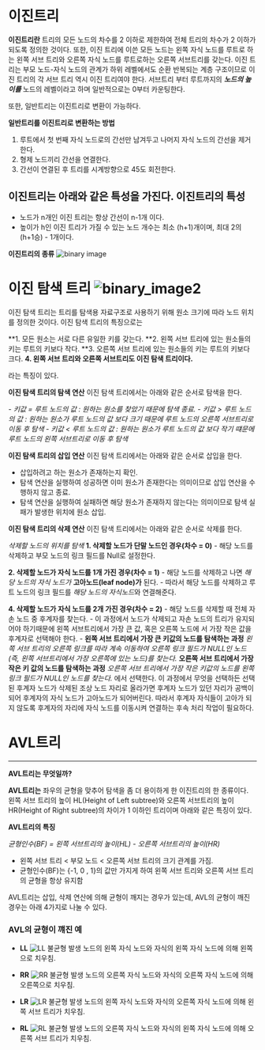 # 이진트리

**이진트리란** 트리의 모든 노드의 차수를 2 이하로 제한하여 전체 트리의 차수가 2 이하가 되도록 정의한 것이다.
또한, 이진 트리에 이쓴 모든 노드는 왼쪽 자식 노드를 루트로 하는 왼쪽 서브 트리와 오른쪽 자식 노드를 루트로하는 오른쪽 서브트리를 갖는다. 이진 트리는 부모 노드-자식 노드의 관계가 하위 레벨에서도 순환 반복되는 계층 구조이므로 이진 트리의 각 서브 트리 역시 이진 트리여야 한다. 서브트리 부터 루트까지의 **_노드의 높이를_** 노드의 레벨이라고 하며 일반적으로는 0부터 카운팅한다. 

또한, 일반트리는 이진트리로 변환이 가능하다.

**일반트리를 이진트리로 변환하는 방법**
  1. 루트에서 첫 번째 자식 노드로의 간선만 남겨두고 나머지 자식 노드의 간선을 제거한다.
  2. 형제 노드끼리 간선을 연결한다.
  3. 간선이 연결된 후 트리를 시계방향으로 45도 회전한다.
 
 이진트리는 아래와 같은 특성을 가진다.
 **이진트리의 특성**
  - 
  - 노드가 n개인 이진 트리는 항상 간선이 n-1개 이다.
  - 높이가 h인 이진 트리가 가질 수 있는 노드 개수는 최소 (h+1)개이며, 최대 2의 (h+1승) - 1개이다.
 
  **이진트리의 종류**
  ![binary image](https://t1.daumcdn.net/cfile/tistory/992164335A05B1E21E)


# 이진 탐색 트리 ![binary_image2](https://api.ahribori.com/image/wK-MdTbYsuQscBYL4TFVJm_p.png)
이진 탐색 트리는 트리를 탐색용 자료구조로 사용하기 위해 원소 크기에 따라 노드 위치를 정의한 것이다.
이진 탐색 트리의 특징으로는

  **1. 모든 원소는 서로 다른 유일한 키를 갖는다.
  **2. 왼쪽 서브 트리에 있는 원소들의 키는 루트의 키보다 작다.
  **3. 오른쪽 서브 트리에 있는 원소들의 키는 루트의 키보다 크다.
  **4. 왼쪽 서브 트리와 오른쪽 서브트리도 이진 탐색 트리이다.**

라는 특징이 있다.

**이진 탐색 트리의 탐색 연산**
  이진 탐색 트리에서는 아래와 같은 순서로 탐색을 한다. 
  
  *- 키값 = 루트 노드의 값 : 원하는 원소를 찾았기 때문에 탐색 종료.*
  *- 키값 > 루트 노드의 값 : 원하는 원소가 루트 노드의 값 보다 크기 때문에 루트 노드의 오른쪽 서브트리로 이동 후 탐색*
  *- 키값 < 루트 노드의 값 : 원하는 원소가 루트 노드의 값 보다 작기 떄문에 루트 노드의 왼쪽 서브트리로 이동 후 탐색*

**이진 탐색 트리의 삽입 연산**
  이진 탐색 트리에서는 아래와 같은 순서로 삽입을 한다.
  
  - 삽입하려고 하는 원소가 존재하는지 확인.
  - 탐색 연산을 실행하여 성공하면 이미 원소가 존재한다는 의미이므로 삽입 연산을 수행하지 않고 종료.
  - 탐색 연산을 실행하여 실패하면 해당 원소가 존재하지 않는다는 의미이므로 탐색 실패가 발생한 위치에 원소 삽입.

**이진 탐색 트리의 삭제 연산**
  이진 탐색 트리에서는 아래와 같은 순서로 삭제를 한다.

*삭제할 노드의 위치를 탐색*
  **1. 삭제할 노드가 단말 노드인 경우(차수 = 0)**
    - 해당 노드를 삭제하고 부모 노드의 링크 필드를 Null로 설정한다.
  
 **2. 삭제할 노드가 자식 노드를 1개 가진 경우(차수 = 1)**
    - 해당 노드를 삭제하고 나면 *해당 노드의 자식 노드가* **고아노드(leaf node)가** 된다.
    - 따라서 해당 노드를 삭제하고 루트 노드의 링크 필드를 *해당 노드의 자식노드*와 연결해준다.

 **4. 삭제할 노드가 자식 노드를 2개 가진 경우(차수 = 2)**
    - 해당 노드를 삭제할 때 전체 자손 노드 중 후계자를 찾는다.
    - 이 과정에서 노드가 삭제되고 자손 노드의 트리가 유지되어야 하기때문에 왼쪽 서브트리에서 가장 큰 값, 혹은 오른쪽 노드에       서 가장 작은 값을 후계자로 선택해야 한다.
    - **왼쪽 서브 트리에서 가장 큰 키값의 노드를 탐색하는 과정** *왼쪽 서브 트리의 오른쪽 링크를 따라 계속 이동하여 오른쪽 링크 필드가 NULL인 노드(즉, 왼쪽 서브트리에서 가장 오른쪽에 있는 노드)를 찾는다.* 
    **오른쪽 서브 트리에서 가장 작은 키 값의 노드를 탐색하는 과정**  *오른쪽 서브 트리에서 가장 작은 키값의 노드를 왼쪽 링크 필드가 NULL인 노드를 찾는다.* 에서 선택한다.
    이 과정에서 무엇을 선택하든 선택된 후계자 노드가 삭제된 조상 노드 자리로 올라가면 후계자 노드가 있던 자리가 공백이 되어 후계자의 자식 노드가 고아노드가 되어버린다.
    따라서 후계자 자식들이 고아가 되지 않도록 후계자의 자리에 자식 노드를 이동시켜 연결하는 후속 처리 작업이 필요하다.


# AVL트리
----------------

**AVL트리는 무엇일까?**

**AVL트리는** 좌우의 균형을 맞추어 탐색을 좀 더 용이하게 한 이진트리의 한 종류이다.
왼쪽 서브 트리의 높이 HL(Height of Left subtree)와 오른쪽 서브트리의 높이 HR(Height of Right subtree)의 차이가 1 이하인 트리이며 아래와 같은 특징이 있다.

**AVL트리의 특징**

*균형인수(BF) = 왼쪽 서브트리의 높이(HL) - 오른쪽 서브트리의 높이(HR)*

  - 왼쪽 서브 트리 < 부모 노드 < 오른쪽 서브 트리의 크기 관계를 가짐.
  - 균형인수(BF)는 {-1, 0 , 1}의 값만 가지게 하여 왼쪽 서브 트리와 오른쪽 서브 트리의 균형을 항상 유지함

AVL트리는 삽입, 삭제 연산에 의해 균형이 깨지는 경우가 있는데, 
AVL의 균형이 깨진 경우는 아래 4가지로 나눌 수 있다.

### AVL의 균형이 꺠진 예

- **LL**
![LL](https://itwiki.kr/images/thumb/2/27/AVL_LL_Rotation.png/900px-AVL_LL_Rotation.png)
  불균형 발생 노드의 왼쪽 자식 노드와 자식의 왼쪽 자식 노드에 의해 왼쪽으로 치우침.
  
- **RR**
![RR](https://itwiki.kr/images/thumb/f/f1/AVL_RR_Rotation.png/900px-AVL_RR_Rotation.png)
  불균형 발생 노드의 오른쪽 자식 노드와 자식의 오른쪽 자식 노드에 의해 오른쪽으로 치우침.

- **LR**
![LR](https://itwiki.kr/images/thumb/8/8f/AVL_LR_Rotation.png/900px-AVL_LR_Rotation.png)
  불균형 발생 노드의 왼쪽 자식 노드와 자식의 오른쪽 자식 노드에 의해 왼쪽 서브 트리가 치우침.

- **RL**
![RL](https://itwiki.kr/images/thumb/6/60/AVL_RL_Rotation.png/900px-AVL_RL_Rotation.png)
  불균형 발생 노드의 오른쪽 자식 노드와 자식의 왼쪽 자식 노드에 의해 오른쪽 서브 트리가 치우침.

